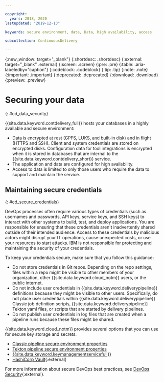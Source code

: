 ```yaml
---

copyright:
  years: 2018, 2020
lastupdated: "2019-12-13"

keywords: secure environment, data, Data, high availability, access

subcollection: ContinuousDelivery

---
```


{:new_window: target="_blank"}
{:shortdesc: .shortdesc}
{:external: target="_blank" .external}
{:screen: .screen}
{:pre: .pre}
{:table: .aria-labeledby="caption"}
{:codeblock: .codeblock}
{:tip: .tip}
{:note: .note}
{:important: .important}
{:deprecated: .deprecated}
{:download: .download}
{:preview: .preview}

# Securing your data    
{: #cd_data_security}  

{{site.data.keyword.contdelivery_full}} hosts your databases in a highly available and secure environment:
   * Data is encrypted at rest (GPFS, LUKS, and built-in disk) and in flight (HTTPS and SSH). Client and system credentials are stored on encrypted disks. Configuration data for tool integrations is encrypted when it is stored in databases that are internal to the {{site.data.keyword.contdelivery_short}} service. 
   * The application and data are configured for high availability.
   * Access to data is limited to only those users who require the data to support and maintain the service.
   
## Maintaining secure credentials
{: #cd_secure_credentials}

DevOps processes often require various types of credentials (such as usernames and passwords, API keys, service keys, and SSH keys) to interact with other systems to build, test, and deploy applications. You are responsible for ensuring that these credentials aren't inadvertently shared outside of their intended audience. Access to these credentials by malicious actors might disrupt your IT operations, cause unexpected costs, or use your resources to start attacks. IBM is not responsible for protecting and maintaining the security of your credentials.

To keep your credentials secure, make sure that you follow this guidance:
   * Do not store credentials in Git repos. Depending on the repo settings, files within a repo might be visible to other members of your organization, other {{site.data.keyword.cloud_notm}} users, or the public internet.
   * Do not include user credentials in {{site.data.keyword.deliverypipeline}} definitions because they might be visible to other users. Specifically, do not place user credentials within {{site.data.keyword.deliverypipeline}} Classic job definition scripts, {{site.data.keyword.deliverypipeline}} Tekton yaml files, or scripts that are started by delivery pipelines.
   * Do not publish user credentials in log files that are created when a pipeline runs because these files might be shared.
   
{{site.data.keyword.cloud_notm}} provides several options that you can use for secure key storage and secrets.
   * [Classic pipeline secure environment properties](/docs/ContinuousDelivery?topic=ContinuousDelivery-deliverypipeline_about)
   * [Tekton pipeline secure environment properties](/docs/ContinuousDelivery?topic=ContinuousDelivery-tekton-pipelines)
   * [{{site.data.keyword.keymanagementservicefull}}](/docs/key-protect?topic=key-protect-getting-started-tutorial)
   * [HashiCorp Vault](https://www.vaultproject.io/){:external}
   
For more information about secure DevOps best practices, see [DevOps Security](https://www.ibm.com/cloud/learn/devops-a-complete-guide?mhsrc=ibmsearch_a&mhq=Secure%20DevOps#toc-security-j2-0639C){:external}.
